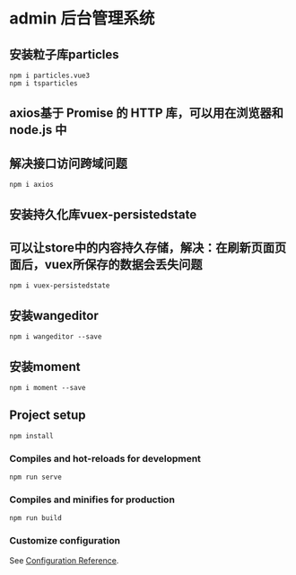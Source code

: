 # admin 后台管理系统


## 安装粒子库particles
```
npm i particles.vue3
npm i tsparticles
```

## axios基于 Promise 的 HTTP 库，可以用在浏览器和 node.js 中
## 解决接口访问跨域问题
```
npm i axios
```

## 安装持久化库vuex-persistedstate
## 可以让store中的内容持久存储，解决：在刷新页面页面后，vuex所保存的数据会丢失问题
```
npm i vuex-persistedstate
```


## 安装wangeditor
```
npm i wangeditor --save
```

## 安装moment
```
npm i moment --save
```


## Project setup
```
npm install
```

### Compiles and hot-reloads for development
```
npm run serve
```

### Compiles and minifies for production
```
npm run build
```

### Customize configuration
See [Configuration Reference](https://cli.vuejs.org/config/).

